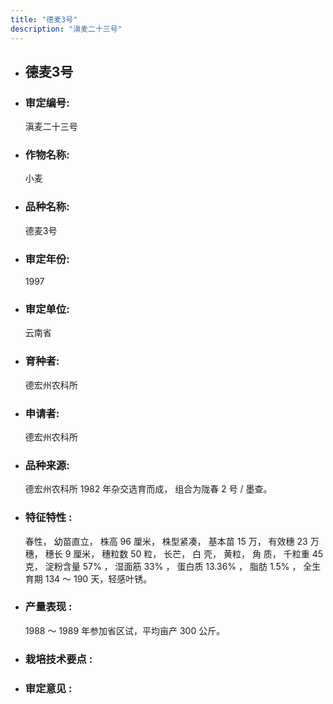 ```yaml
---
title: "德麦3号"
description: "滇麦二十三号"
---
```

* ## 德麦3号
* ###  审定编号:  
   滇麦二十三号

*  ### 作物名称:  
   小麦

*   ###  品种名称: 
    德麦3号

*   ### 审定年份: 
    1997

*   ### 审定单位:  
    云南省

*   ### 育种者:  
    德宏州农科所

*   ### 申请者:  
    德宏州农科所

*   ### 品种来源:  
    德宏州农科所 1982 年杂交选育而成， 组合为陇春 2 号 / 墨查。

*   ### 特征特性 : 
    春性， 幼苗直立， 株高 96 厘米， 株型紧凑， 基本苗 15 万， 有效穗 23 万穗， 穗长 9 厘米， 穗粒数 50 粒， 长芒， 白 壳， 黄粒， 角 质， 千粒重 45 克， 淀粉含量 57% ， 湿面筋 33% ， 蛋白质 13.36% ， 脂肪 1.5% ， 全生育期 134 ～ 190 天，轻感叶锈。

*   ### 产量表现 : 
    1988 ～ 1989 年参加省区试，平均亩产 300 公斤。

*   ### 栽培技术要点 : 
    

*   ### 审定意见 : 
    
